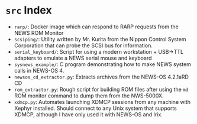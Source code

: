 # `src` Index
- `rarp/`: Docker image which can respond to RARP requests from the NEWS ROM Monitor
- `scsiping/`: Utility written by Mr. Kurita from the Nippon Control System Corporation that can probe the SCSI bus for information.
- `serial_keyboard/`: Script for using a modern workstation + USB->TTL adapters to emulate a NEWS serial mouse and keyboard
- `sysnews_example/`: C program demonstrating how to make NEWS system calls in NEWS-OS 4.
- `newsos_cd_extractor.py`: Extracts archives from the NEWS-OS 4.2.1aRD CD
- `rom_extractor.py`: Rough script for building ROM files after using the `md` ROM monitor command to dump them from the NWS-5000X.
- `xdmcp.py`: Automates launching XDMCP sessions from any machine with Xephyr installed. Should connect to any Unix system that supports XDMCP, although I have only used it with NEWS-OS and Irix.

